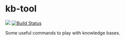 # kb-tool

![](https://github.com/reiyw/kb-tool/workflows/Rust/badge.svg) [![Build Status](https://travis-ci.org/reiyw/kb-tool.svg?branch=master)](https://travis-ci.org/reiyw/kb-tool)

Some useful commands to play with knowledge bases.
